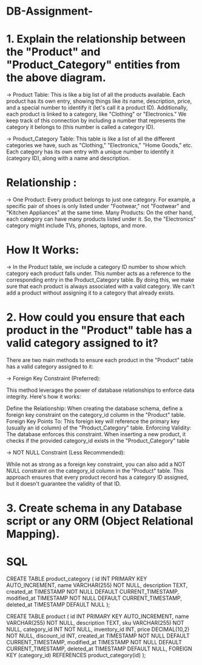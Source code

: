 # DB-Assignment-
# 1. Explain the relationship between the "Product" and "Product_Category" entities from the above diagram.

-> Product Table: This is like a big list of all the products available. Each product has its own entry, showing things like its name, description, price, and a special number to identify it (let's call it a product ID). Additionally, each product is linked to a category, like "Clothing" or "Electronics." We keep track of this connection by including a number that represents the category it belongs to (this number is called a category ID).

-> Product_Category Table: This table is like a list of all the different categories we have, such as "Clothing," "Electronics," "Home Goods," etc. Each category has its own entry with a unique number to identify it (category ID), along with a name and description.

# Relationship :

-> One Product: Every product belongs to just one category. For example, a specific pair of shoes is only listed under "Footwear," not "Footwear" and "Kitchen Appliances" at the same time.
Many Products: On the other hand, each category can have many products listed under it. So, the "Electronics" category might include TVs, phones, laptops, and more.

# How It Works:

-> In the Product table, we include a category ID number to show which category each product falls under. This number acts as a reference to the corresponding entry in the Product_Category table.
By doing this, we make sure that each product is always associated with a valid category. We can't add a product without assigning it to a category that already exists.

# 2. How could you ensure that each product in the "Product" table has a valid category assigned to it?

There are two main methods to ensure each product in the "Product" table has a valid category assigned to it:

-> Foreign Key Constraint (Preferred):

This method leverages the power of database relationships to enforce data integrity. Here's how it works:

Define the Relationship: When creating the database schema, define a foreign key constraint on the category_id column in the "Product" table.
Foreign Key Points To: This foreign key will reference the primary key (usually an id column) of the "Product_Category" table.
Enforcing Validity: The database enforces this constraint. When inserting a new product, it checks if the provided category_id exists in the "Product_Category" table

-> NOT NULL Constraint (Less Recommended):

While not as strong as a foreign key constraint, you can also add a NOT NULL constraint on the category_id column in the "Product" table. This approach ensures that every product record has a category ID assigned, but it doesn't guarantee the validity of that ID.

# 3. Create schema in any Database script or any ORM (Object Relational Mapping).

# SQL

CREATE TABLE product_category (
  id INT PRIMARY KEY AUTO_INCREMENT,
  name VARCHAR(255) NOT NULL,
  description TEXT,
  created_at TIMESTAMP NOT NULL DEFAULT CURRENT_TIMESTAMP,
  modified_at TIMESTAMP NOT NULL DEFAULT CURRENT_TIMESTAMP,
  deleted_at TIMESTAMP DEFAULT NULL
);

CREATE TABLE product (
  id INT PRIMARY KEY AUTO_INCREMENT,
  name VARCHAR(255) NOT NULL,
  description TEXT,
  sku VARCHAR(255) NOT NULL,
  category_id INT NOT NULL,
  inventory_id INT,
  price DECIMAL(10,2) NOT NULL,
  discount_id INT,
  created_at TIMESTAMP NOT NULL DEFAULT CURRENT_TIMESTAMP,
  modified_at TIMESTAMP NOT NULL DEFAULT CURRENT_TIMESTAMP,
  deleted_at TIMESTAMP DEFAULT NULL,
  FOREIGN KEY (category_id) REFERENCES product_category(id)
);

